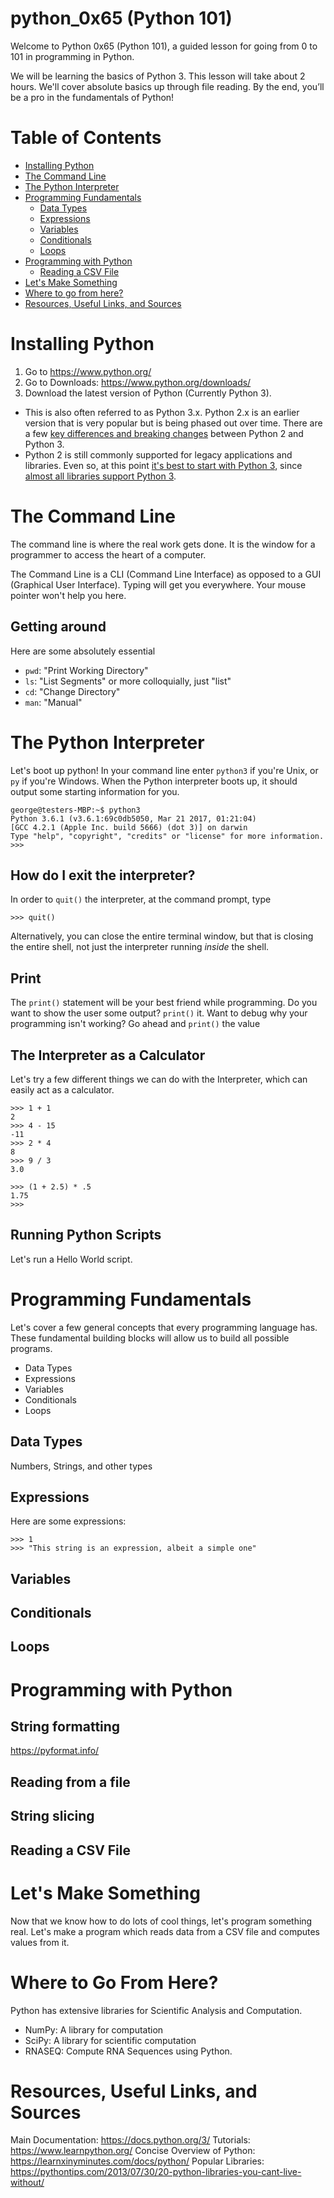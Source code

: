 # python_0x65 (Python 101)
Welcome to Python 0x65 (Python 101), a guided lesson for going from 0 to 101 in programming in Python.

We will be learning the basics of Python 3. This lesson will take about 2 hours. We'll cover absolute basics up through file reading. By the end, you’ll be a pro in the fundamentals of Python!

# Table of Contents
- [Installing Python](#installing-python)
- [The Command Line](#the-command-line)
- [The Python Interpreter](#the-python-interpreter)
- [Programming Fundamentals](#programming-fundamentals)
  - [Data Types](#data-types)
  - [Expressions](#expressions)
  - [Variables](#variables)
  - [Conditionals](#conditionals)
  - [Loops](#loops)
- [Programming with Python](#programming-with-python)
    - [Reading a CSV File](#reading-a-csv-file)
- [Let's Make Something](#lets-make-something)
- [Where to go from here?](#where-to-go-from-here)
- [Resources, Useful Links, and Sources](#resources-useful-links-and-sources)

# Installing Python
1. Go to https://www.python.org/
2. Go to Downloads: https://www.python.org/downloads/
3. Download the latest version of Python (Currently Python 3).
  - This is also often referred to as Python 3.x. Python 2.x is an earlier version that is very popular but is being phased out over time. There are a few [key differences and breaking changes](http://sebastianraschka.com/Articles/2014_python_2_3_key_diff.html) between Python 2 and Python 3.
  - Python 2 is still commonly supported for legacy applications and libraries. Even so, at this point [it's best to start with Python 3](http://www.asmeurer.com/blog/posts/moving-away-from-python-2/), since [almost all libraries support Python 3](http://py3readiness.org/).

# The Command Line
The command line is where the real work gets done. It is the window for a programmer to access the heart of a computer.

The Command Line is a CLI (Command Line Interface) as opposed to a GUI (Graphical User Interface). Typing will get you everywhere. Your mouse pointer won't help you here.

## Getting around
Here are some absolutely essential


- `pwd`: "Print Working Directory"
- `ls`: "List Segments" or more colloquially, just "list"
- `cd`: "Change Directory"
- `man`: "Manual"

# The Python Interpreter
Let's boot up python! In your command line enter `python3` if you're Unix, or `py` if you're Windows.
When the Python interpreter boots up, it should output some starting information for you.

```
george@testers-MBP:~$ python3
Python 3.6.1 (v3.6.1:69c0db5050, Mar 21 2017, 01:21:04)
[GCC 4.2.1 (Apple Inc. build 5666) (dot 3)] on darwin
Type "help", "copyright", "credits" or "license" for more information.
>>>
```

## How do I exit the interpreter?
In order to `quit()` the interpreter, at the command prompt, type
```
>>> quit()
```
Alternatively, you can close the entire terminal window, but that is closing the entire shell, not just the interpreter running *inside* the shell.

## Print
The `print()` statement will be your best friend while programming.
Do you want to show the user some output? `print()` it.
Want to debug why your programming isn't working? Go ahead and `print()` the value

## The Interpreter as a Calculator
Let's try a few different things we can do with the Interpreter, which can easily act as a calculator.

```
>>> 1 + 1
2
>>> 4 - 15
-11
>>> 2 * 4
8
>>> 9 / 3
3.0

>>> (1 + 2.5) * .5
1.75
>>>
```

## Running Python Scripts
Let's run a Hello World script.

# Programming Fundamentals
Let's cover a few general concepts that every programming language has. These fundamental building blocks will allow us to build all possible programs.

- Data Types
- Expressions
- Variables
- Conditionals
- Loops

## Data Types
Numbers, Strings, and other types
## Expressions
Here are some expressions:
```
>>> 1
>>> "This string is an expression, albeit a simple one"
```

## Variables
## Conditionals
## Loops

# Programming with Python
## String formatting
https://pyformat.info/

## Reading from a file

## String slicing

## Reading a CSV File

# Let's Make Something
Now that we know how to do lots of cool things, let's program something real. Let's make a program which reads data from a CSV file and computes values from it.

# Where to Go From Here?
Python has extensive libraries for Scientific Analysis and Computation.
  - NumPy: A library for computation
  - SciPy: A library for scientific computation
  - RNASEQ: Compute RNA Sequences using Python.

# Resources, Useful Links, and Sources
Main Documentation: https://docs.python.org/3/
Tutorials: https://www.learnpython.org/
Concise Overview of Python: https://learnxinyminutes.com/docs/python/
Popular Libraries: https://pythontips.com/2013/07/30/20-python-libraries-you-cant-live-without/
